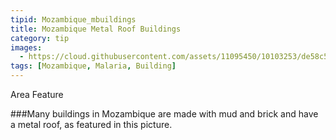 ```yaml
---
tipid: Mozambique_mbuildings
title: Mozambique Metal Roof Buildings
category: tip
images:
  - https://cloud.githubusercontent.com/assets/11095450/10103253/de58c53e-6370-11e5-9afe-89006ad5ac63.png
tags: [Mozambique, Malaria, Building]
---
```

Area Feature

###Many buildings in Mozambique are made with mud and brick and have a metal roof, as featured in this picture. 

